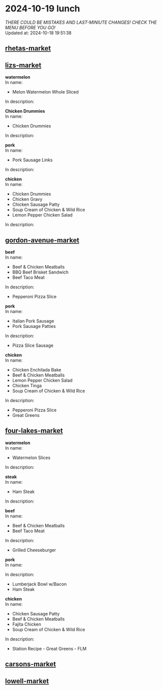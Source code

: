 # 2024-10-19 lunch  
*THERE COULD BE MISTAKES AND LAST-MINIUTE CHANGES! CHECK THE MENU BEFORE YOU GO!*  
Updated at: 2024-10-18 19:51:38  
## [rhetas-market](https://wisc-housingdining.nutrislice.com/menu/rhetas-market/lunch/2024-10-19)  
## [lizs-market](https://wisc-housingdining.nutrislice.com/menu/lizs-market/lunch/2024-10-19)  
**watermelon**  
In name:   
 - Melon Watermelon Whole Sliced  
  
In description:   
  
**Chicken Drummies**  
In name:   
 - Chicken Drummies  
  
In description:   
  
**pork**  
In name:   
 - Pork Sausage Links  
  
In description:   
  
**chicken**  
In name:   
 - Chicken Drummies  
 - Chicken Gravy  
 - Chicken Sausage Patty  
 - Soup Cream of Chicken & Wild Rice  
 - Lemon Pepper Chicken Salad  
  
In description:   
  
## [gordon-avenue-market](https://wisc-housingdining.nutrislice.com/menu/gordon-avenue-market/lunch/2024-10-19)  
**beef**  
In name:   
 - Beef & Chicken Meatballs  
 - BBQ Beef Brisket Sandwich  
 - Beef Taco Meat  
  
In description:   
 - Pepperoni Pizza Slice  
  
**pork**  
In name:   
 - Italian Pork Sausage  
 - Pork Sausage Patties  
  
In description:   
 - Pizza Slice Sausage  
  
**chicken**  
In name:   
 - Chicken Enchilada Bake  
 - Beef & Chicken Meatballs  
 - Lemon Pepper Chicken Salad  
 - Chicken Tinga  
 - Soup Cream of Chicken & Wild Rice  
  
In description:   
 - Pepperoni Pizza Slice  
 - Great Greens  
  
## [four-lakes-market](https://wisc-housingdining.nutrislice.com/menu/four-lakes-market/lunch/2024-10-19)  
**watermelon**  
In name:   
 - Watermelon Slices  
  
In description:   
  
**steak**  
In name:   
 - Ham Steak  
  
In description:   
  
**beef**  
In name:   
 - Beef & Chicken Meatballs  
 - Beef Taco Meat  
  
In description:   
 - Grilled Cheeseburger  
  
**pork**  
In name:   
  
In description:   
 - Lumberjack Bowl w/Bacon  
 - Ham Steak  
  
**chicken**  
In name:   
 - Chicken Sausage Patty  
 - Beef & Chicken Meatballs  
 - Fajita Chicken  
 - Soup Cream of Chicken & Wild Rice  
  
In description:   
 - Station Recipe - Great Greens - FLM  
  
## [carsons-market](https://wisc-housingdining.nutrislice.com/menu/carsons-market/lunch/2024-10-19)  
## [lowell-market](https://wisc-housingdining.nutrislice.com/menu/lowell-market/lunch/2024-10-19)  
  
